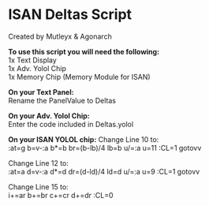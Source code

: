 # ISAN Deltas Script
Created by Mutleyx & Agonarch  
  
**To use this script you will need the following:**  
1x Text Display  
1x Adv. Yolol Chip  
1x Memory Chip (Memory Module for ISAN)  
  
**On your Text Panel:**  
Rename the PanelValue to Deltas  
  
**On your Adv. Yolol Chip:**  
Enter the code included in Deltas.yolol  
  
**On your ISAN YOLOL chip:**
Change Line 10 to:  
:at=g b=v-:a b*=b br=(b-lb)/4 lb=b u/=:a u=11 :CL=1 gotovv
  
Change Line 12 to:  
:at=a d=v-:a d*=d dr=(d-ld)/4 ld=d u/=:a u=9 :CL=1 gotovv
  
Change Line 15 to:  
i+=ar b+=br c+=cr d+=dr :CL=0
